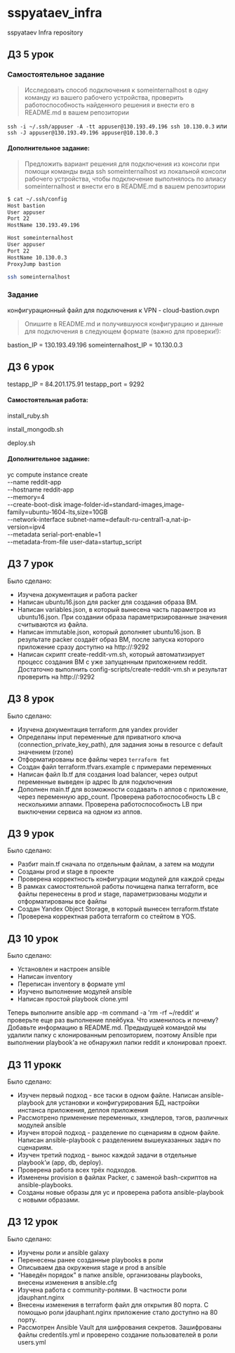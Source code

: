 # sspyataev_infra
sspyataev Infra repository

## ДЗ 5 урок

### Самостоятельное задание
>Исследовать способ подключения к someinternalhost в одну
>команду из вашего рабочего устройства, проверить
>работоспособность найденного решения и внести его в
>README.md в вашем репозитории

`ssh -i ~/.ssh/appuser -A -tt appuser@130.193.49.196 ssh 10.130.0.3`
или
`ssh -J appuser@130.193.49.196 appuser@10.130.0.3`

#### Дополнительное задание:
>Предложить вариант решения для подключения из консоли при
>помощи команды вида ssh someinternalhost из локальной
>консоли рабочего устройства, чтобы подключение выполнялось по
>алиасу someinternalhost и внести его в README.md в вашем
>репозитории

```sh
$ cat ~/.ssh/config
Host bastion
User appuser
Port 22
HostName 130.193.49.196

Host someinternalhost
User appuser
Port 22
HostName 10.130.0.3
ProxyJump bastion

ssh someinternalhost
```

### Задание
конфигурационный файл для подключения к VPN - cloud-bastion.ovpn

>Опишите в README.md и получившуюся конфигурацию и данные
>для подключения в следующем формате (важно для проверки!):

bastion_IP = 130.193.49.196
someinternalhost_IP = 10.130.0.3

## ДЗ 6 урок

testapp_IP = 84.201.175.91
testapp_port = 9292

#### Самостоятельная работа:
install_ruby.sh

install_mongodb.sh

deploy.sh

#### Дополнительное задание:
yc compute instance create \
  --name reddit-app \
  --hostname reddit-app \
  --memory=4 \
  --create-boot-disk image-folder-id=standard-images,image-family=ubuntu-1604-lts,size=10GB \
  --network-interface subnet-name=default-ru-central1-a,nat-ip-version=ipv4 \
  --metadata serial-port-enable=1 \
  --metadata-from-file user-data=startup_script

## ДЗ 7 урок
Было сделано:
* Изучена документация и работа packer
* Написан ubuntu16.json для packer для создания образа ВМ.
* Написан variables.json, в который вынесена часть параметров из ubuntu16.json. При создании образа параметризированные значения считываются из файла.
* Написан immutable.json, который дополняет ubuntu16.json. В результате packer создаёт образ ВМ, после запуска которого приложение сразу доступно на http://<publicIp>:9292
* Написан скрипт create-reddit-vm.sh, который автоматизирует процесс создания ВМ с уже запущенным приложением reddit. Достаточно выполнить config-scripts/create-reddit-vm.sh и результат проверить на http://<publicIp>:9292

## ДЗ 8 урок
Было сделано:
* Изучена документация terraform для yandex provider
* Определаны input переменные для приватного ключа (connection_private_key_path), для задания зоны в resource с default значением (rzone)
* Отформатированы все файлы через `terraform fmt`
* Создан файл terraform.tfvars.example с примерами переменных
* Написан файл lb.tf для создания load balancer, через output переменные выведен ip адрес lb для подключения
* Дополнен main.tf для возможности создавать n аппов с приложение, через переменную app_count. Проверена работоспособность LB с несколькими аппами. Проверена работоспособность LB при выключении сервиса на одном из аппов.

## ДЗ 9 урок
Было сделано:
* Разбит main.tf сначала по отдельным файлам, а затем на модули
* Созданы prod и stage в проекте
* Проверена корректность конфигурации модулей для каждой среды
* В рамках самостоятельной работы почищена папка terraform, все файлы перенесены в prod и stage, параметризованы модули и отформатированы все файлы
* Создан Yandex Object Storage, в который вынесен terraform.tfstate
* Проверена корректная работа terraform со стейтом в YOS.

## ДЗ 10 урок
Было сделано:
* Установлен и настроен ansible
* Написан inventory
* Переписан inventory в формате yml
* Изучено выполнение модулей ansible
* Написан простой playbook clone.yml

Теперь выполните ansible app -m command -a 'rm -rf ~/reddit'
и проверьте еще раз выполнение плейбука. Что изменилось и почему?
Добавьте информацию в README.md.
Предыдущей командой мы удалили папку с клонированным репозиторием, поэтому Ansible при выполнении playbook'а не обнаружил папки reddit и клонировал проект.

## ДЗ 11 урокк
Было сделано:
* Изучен первый подход - все таски в одном файле. Написан ansible-playbook для установки и конфигурирования БД, настройки инстанса приложения, деплоя приложения
* Рассмотрено применение переменных, хэндлеров, тэгов, различных модулей ansible
* Изучен второй подход - разделение по сценариям в одном файле. Написан ansible-playbook с разделением вышеуказанных задач по сценариям.
* Изучен третий подход - вынос каждой задачи в отдельные playbook'и (app, db, deploy).
* Проверена работа всех трёх подходов.
* Изменены provision в файлах Packer, с заменой bash-скриптов на ansible-playbooks.
* Созданы новые образы для yc и проверена работа ansible-playbook с новыми образами.

## ДЗ 12 урок
Было сделано:
* Изучены роли и ansible galaxy
* Перенесены ранее созданные playbooks в роли
* Описываем два окружения stage и prod в ansible
* "Наведён порядок" в папке ansible, организованы playbooks, внесены изменения в ansible.cfg
* Изучена работа с community-ролями. В частности роли jdauphant.nginx
* Внесены изменения в terraform файл для открытия 80 порта. С помощью роли jdauphant.nginx приложение стало доступно на 80 порту.
* Рассмотрен Ansible Vault для шифрования секретов. Зашифрованы файлы credentils.yml и проверено создание пользователей в роли users.yml
